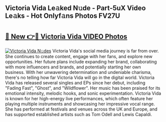 ## Victoria Vida Le𝚊ked N𝚞de - Part-5uX Video Le𝚊ks - Hot Onlyf𝚊ns Photos FV27U

# <h2><a href="http://ac49971.deff.icu/?id=Victoria+Vida">🔗 New 👉🔴 Victoria Vida VIDEO Photos</a></h2>

[![Victoria Vida N𝚞des](https://i.imgur.com/rIISA9y.gif)](http://ac49971.deff.icu/?id=Victoria+Vida)
Victoria Vida's social media journey is far from over. She continues to create content, engage with her fans, and explore new opportunities. Her future plans include expanding her brand, collaborating with more influencers and brands, and potentially starting her own business. With her unwavering determination and undeniable charisma, there's no telling how far Victoria Vida will go in the digital world. Victoria Vida has released several singles and EPs since her debut, including "Fading Fast", "Ghost", and "Wildflower". Her music has been praised for its emotional intensity, melodic hooks, and sonic experimentation. Victoria Vida is known for her high-energy live performances, which often feature her playing multiple instruments and showcasing her impressive vocal range. She has performed at festivals and venues across the UK and Europe, and has supported established artists such as Tom Odell and Lewis Capaldi.
